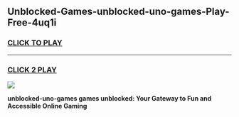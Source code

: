 
## Unblocked-Games-unblocked-uno-games-Play-Free-4uq1i
<h3>
<a href="https://premium76.site?title=unblocked-uno-games&ref=22A">CLICK TO PLAY</a></h3>
<hr>

<h3>
<a href="https://premium76.site?title=unblocked-uno-games&ref=22A">CLICK 2 PLAY</a>
  
</h3>

<a href="https://premium76.site?title=unblocked-uno-games&ref=22A"><img src="https://clearcache.store/games.png"></a>


**unblocked-uno-games games unblocked: Your Gateway to Fun and Accessible Online Gaming**
